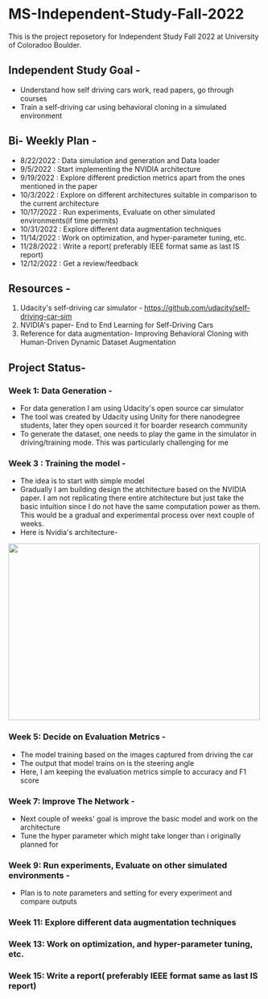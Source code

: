 # MS-Independent-Study-Fall-2022

This is the project reposetory for Independent Study Fall 2022 at University of Coloradoo Boulder.

## Independent Study Goal -

- Understand how self driving cars work, read papers, go through courses
- Train a self-driving car using behavioral cloning in a simulated environment

## Bi- Weekly Plan -

- 8/22/2022	: Data simulation and generation and Data loader
- 9/5/2022	: Start implementing the NVIDIA architecture
- 9/19/2022	: Explore different prediction metrics apart from the ones mentioned in the paper
- 10/3/2022	: Explore on different architectures suitable in comparison to the current architecture
- 10/17/2022 : Run experiments, Evaluate on other simulated environments(if time permits)
- 10/31/2022 : Explore different data augmentation techniques
- 11/14/2022 : Work on optimization, and hyper-parameter tuning, etc.
- 11/28/2022 : Write a report( preferably IEEE format same as last IS report)
- 12/12/2022 : Get a review/feedback

## Resources -

1. Udacity's self-driving car simulator - https://github.com/udacity/self-driving-car-sim
2. NVIDIA's paper- End to End Learning for Self-Driving Cars
3. Reference for data augmentation- Improving Behavioral Cloning with Human-Driven Dynamic Dataset Augmentation

## Project Status- 

### Week 1: Data Generation -

- For data generation I am using Udacity's open source car simulator
- The tool was created by Udacity using Unity for there nanodegree students, later they open sourced it for boarder research community
- To generate the dataset, one needs to play the game in the simulator in driving/training mode. This was particularly challenging for me

### Week 3 : Training the model -

- The idea is to start with simple model
- Gradually I am building design the atchitecture based on the NVIDIA paper. I am not replicating there entire atchitecture but just take the basic intuition since I do not have the same computation power as them. This would be a gradual and experimental process over next couple of weeks. 
- Here is Nvidia's architecture-

<img src="MS-Independent-Study-Fall-2022\images\NVIDIA-architecture.png" width="500" height="350">

### Week 5: Decide on Evaluation Metrics -

- The model training based on the images captured from driving the car
- The output that model trains on is the steering angle
- Here, I am keeping the evaluation metrics simple to accuracy and F1 score

### Week 7: Improve The Network -

- Next couple of weeks' goal is improve the basic model and work on the architecture
- Tune the hyper parameter which might take longer than i originally planned for

### Week 9: Run experiments, Evaluate on other simulated environments -

- Plan is to note parameters and setting for every experiment and compare outputs
### Week 11: Explore different data augmentation techniques

### Week 13: Work on optimization, and hyper-parameter tuning, etc.
### Week 15: Write a report( preferably IEEE format same as last IS report)

